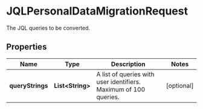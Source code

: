

# JQLPersonalDataMigrationRequest

The JQL queries to be converted.

## Properties

Name | Type | Description | Notes
------------ | ------------- | ------------- | -------------
**queryStrings** | **List&lt;String&gt;** | A list of queries with user identifiers. Maximum of 100 queries. |  [optional]



